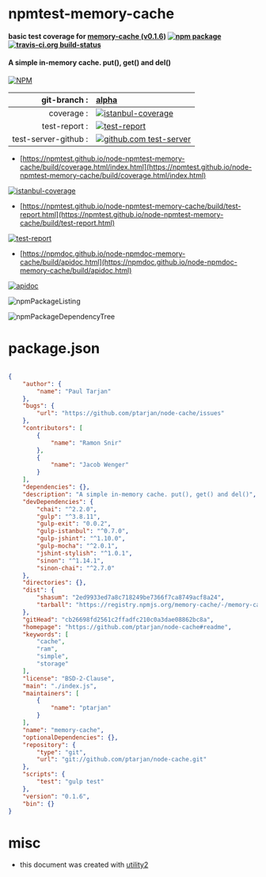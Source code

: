 # npmtest-memory-cache

#### basic test coverage for  [memory-cache (v0.1.6)](https://github.com/ptarjan/node-cache#readme)  [![npm package](https://img.shields.io/npm/v/npmtest-memory-cache.svg?style=flat-square)](https://www.npmjs.org/package/npmtest-memory-cache) [![travis-ci.org build-status](https://api.travis-ci.org/npmtest/node-npmtest-memory-cache.svg)](https://travis-ci.org/npmtest/node-npmtest-memory-cache)

#### A simple in-memory cache. put(), get() and del()

[![NPM](https://nodei.co/npm/memory-cache.png?downloads=true&downloadRank=true&stars=true)](https://www.npmjs.com/package/memory-cache)

| git-branch : | [alpha](https://github.com/npmtest/node-npmtest-memory-cache/tree/alpha)|
|--:|:--|
| coverage : | [![istanbul-coverage](https://npmtest.github.io/node-npmtest-memory-cache/build/coverage.badge.svg)](https://npmtest.github.io/node-npmtest-memory-cache/build/coverage.html/index.html)|
| test-report : | [![test-report](https://npmtest.github.io/node-npmtest-memory-cache/build/test-report.badge.svg)](https://npmtest.github.io/node-npmtest-memory-cache/build/test-report.html)|
| test-server-github : | [![github.com test-server](https://npmtest.github.io/node-npmtest-memory-cache/GitHub-Mark-32px.png)](https://npmtest.github.io/node-npmtest-memory-cache/build/app/index.html) | | build-artifacts : | [![build-artifacts](https://npmtest.github.io/node-npmtest-memory-cache/glyphicons_144_folder_open.png)](https://github.com/npmtest/node-npmtest-memory-cache/tree/gh-pages/build)|

- [https://npmtest.github.io/node-npmtest-memory-cache/build/coverage.html/index.html](https://npmtest.github.io/node-npmtest-memory-cache/build/coverage.html/index.html)

[![istanbul-coverage](https://npmtest.github.io/node-npmtest-memory-cache/build/screenCapture.buildCi.browser.%252Ftmp%252Fbuild%252Fcoverage.lib.html.png)](https://npmtest.github.io/node-npmtest-memory-cache/build/coverage.html/index.html)

- [https://npmtest.github.io/node-npmtest-memory-cache/build/test-report.html](https://npmtest.github.io/node-npmtest-memory-cache/build/test-report.html)

[![test-report](https://npmtest.github.io/node-npmtest-memory-cache/build/screenCapture.buildCi.browser.%252Ftmp%252Fbuild%252Ftest-report.html.png)](https://npmtest.github.io/node-npmtest-memory-cache/build/test-report.html)

- [https://npmdoc.github.io/node-npmdoc-memory-cache/build/apidoc.html](https://npmdoc.github.io/node-npmdoc-memory-cache/build/apidoc.html)

[![apidoc](https://npmdoc.github.io/node-npmdoc-memory-cache/build/screenCapture.buildCi.browser.%252Ftmp%252Fbuild%252Fapidoc.html.png)](https://npmdoc.github.io/node-npmdoc-memory-cache/build/apidoc.html)

![npmPackageListing](https://npmtest.github.io/node-npmtest-memory-cache/build/screenCapture.npmPackageListing.svg)

![npmPackageDependencyTree](https://npmtest.github.io/node-npmtest-memory-cache/build/screenCapture.npmPackageDependencyTree.svg)



# package.json

```json

{
    "author": {
        "name": "Paul Tarjan"
    },
    "bugs": {
        "url": "https://github.com/ptarjan/node-cache/issues"
    },
    "contributors": [
        {
            "name": "Ramon Snir"
        },
        {
            "name": "Jacob Wenger"
        }
    ],
    "dependencies": {},
    "description": "A simple in-memory cache. put(), get() and del()",
    "devDependencies": {
        "chai": "^2.2.0",
        "gulp": "^3.8.11",
        "gulp-exit": "0.0.2",
        "gulp-istanbul": "^0.7.0",
        "gulp-jshint": "^1.10.0",
        "gulp-mocha": "^2.0.1",
        "jshint-stylish": "^1.0.1",
        "sinon": "^1.14.1",
        "sinon-chai": "^2.7.0"
    },
    "directories": {},
    "dist": {
        "shasum": "2ed9933ed7a8c718249be7366f7ca8749acf8a24",
        "tarball": "https://registry.npmjs.org/memory-cache/-/memory-cache-0.1.6.tgz"
    },
    "gitHead": "cb26698fd2561c2ffadfc210c0a3dae08862bc8a",
    "homepage": "https://github.com/ptarjan/node-cache#readme",
    "keywords": [
        "cache",
        "ram",
        "simple",
        "storage"
    ],
    "license": "BSD-2-Clause",
    "main": "./index.js",
    "maintainers": [
        {
            "name": "ptarjan"
        }
    ],
    "name": "memory-cache",
    "optionalDependencies": {},
    "repository": {
        "type": "git",
        "url": "git://github.com/ptarjan/node-cache.git"
    },
    "scripts": {
        "test": "gulp test"
    },
    "version": "0.1.6",
    "bin": {}
}
```



# misc
- this document was created with [utility2](https://github.com/kaizhu256/node-utility2)
